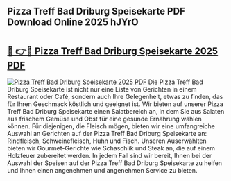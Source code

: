 ## Pizza Treff Bad Driburg Speisekarte PDF Download Online 2025 hJYrO

# <h2><a href="http://gcbmr0.nevu.top/?p=Pizza+Treff+Bad+Driburg+Speisekarte">🔗 👉🔴 Pizza Treff Bad Driburg Speisekarte 2025 PDF</a></h2>

[![Pizza Treff Bad Driburg Speisekarte 2025 PDF](https://i.imgur.com/dBaPXMq.png)](http://gcbmr0.nevu.top/?p=Pizza+Treff+Bad+Driburg+Speisekarte)
Die Pizza Treff Bad Driburg Speisekarte ist nicht nur eine Liste von Gerichten in einem Restaurant oder Café, sondern auch Ihre Gelegenheit, etwas zu finden, das für Ihren Geschmack köstlich und geeignet ist. Wir bieten auf unserer Pizza Treff Bad Driburg Speisekarte einen Salatbereich an, in dem Sie aus Salaten aus frischem Gemüse und Obst für eine gesunde Ernährung wählen können. Für diejenigen, die Fleisch mögen, bieten wir eine umfangreiche Auswahl an Gerichten auf der Pizza Treff Bad Driburg Speisekarte an: Rindfleisch, Schweinefleisch, Huhn und Fisch. Unseren Auserwählten bieten wir Gourmet-Gerichte wie Schaschlik und Steak an, die auf einem Holzfeuer zubereitet werden. In jedem Fall sind wir bereit, Ihnen bei der Auswahl der Speisen auf der Pizza Treff Bad Driburg Speisekarte zu helfen und Ihnen einen angenehmen und angenehmen Service zu bieten.
